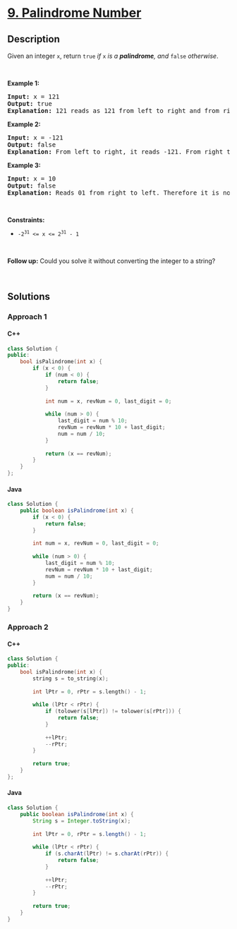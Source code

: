 # [9. Palindrome Number](https://leetcode.com/problems/palindrome-number)

## Description

<p>Given an integer <code>x</code>, return <code>true</code><em> if </em><code>x</code><em> is a </em><span data-keyword="palindrome-integer"><em><strong>palindrome</strong></em></span><em>, and </em><code>false</code><em> otherwise</em>.</p>

<p>&nbsp;</p>
<p><strong class="example">Example 1:</strong></p>

<pre>
<strong>Input:</strong> x = 121
<strong>Output:</strong> true
<strong>Explanation:</strong> 121 reads as 121 from left to right and from right to left.
</pre>

<p><strong class="example">Example 2:</strong></p>

<pre>
<strong>Input:</strong> x = -121
<strong>Output:</strong> false
<strong>Explanation:</strong> From left to right, it reads -121. From right to left, it becomes 121-. Therefore it is not a palindrome.
</pre>

<p><strong class="example">Example 3:</strong></p>

<pre>
<strong>Input:</strong> x = 10
<strong>Output:</strong> false
<strong>Explanation:</strong> Reads 01 from right to left. Therefore it is not a palindrome.
</pre>

<p>&nbsp;</p>
<p><strong>Constraints:</strong></p>

<ul>
    <li><code>-2<sup>31</sup>&nbsp;&lt;= x &lt;= 2<sup>31</sup>&nbsp;- 1</code></li>
</ul>

<p>&nbsp;</p>
<strong>Follow up:</strong> Could you solve it without converting the integer to a string?
<p>&nbsp;</p>

## Solutions

### **Approach 1**

<!-- tabs:start -->

#### C++

```cpp
class Solution {
public:
    bool isPalindrome(int x) {
        if (x < 0) {
            if (num < 0) {
                return false;
            }
            
            int num = x, revNum = 0, last_digit = 0;
            
            while (num > 0) {
                last_digit = num % 10;
                revNum = revNum * 10 + last_digit;
                num = num / 10;
            }
            
            return (x == revNum);
        }
    }
};
```

#### Java

```java
class Solution {
    public boolean isPalindrome(int x) {
        if (x < 0) {
            return false;
        }
        
        int num = x, revNum = 0, last_digit = 0;
        
        while (num > 0) {
            last_digit = num % 10;
            revNum = revNum * 10 + last_digit;
            num = num / 10;
        }
        
        return (x == revNum);
    }
}
```

<!-- tabs:end -->

### **Approach 2**

<!-- tabs:start -->

#### C++

```cpp
class Solution {
public:
    bool isPalindrome(int x) {
        string s = to_string(x);
        
        int lPtr = 0, rPtr = s.length() - 1;
        
        while (lPtr < rPtr) {
            if (tolower(s[lPtr]) != tolower(s[rPtr])) {
                return false;
            }
            
            ++lPtr;
            --rPtr;
        }
        
        return true;
    }
};
```

#### Java

```java
class Solution {
    public boolean isPalindrome(int x) {
        String s = Integer.toString(x);
        
        int lPtr = 0, rPtr = s.length() - 1;
        
        while (lPtr < rPtr) {
            if (s.charAt(lPtr) != s.charAt(rPtr)) {
                return false;
            }
            
            ++lPtr;
            --rPtr;
        }
        
        return true;
    }
}
```

<!-- tabs:end -->
